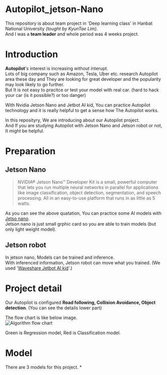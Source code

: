 # Autopilot_jetson-Nano  
This repository is about team project in 'Deep learning class' in Hanbat National University _(tought by KyunTae Lim)_.  
And I was a **team leader** and whole period was 4 weeks project.

# Introduction
**Autopilot**'s interest is increasing without interupt.  
Lots of big company such as Amazon, Tesla, Uber etc. research Autopilot area these day and They are looking for great developer and the popularity may look likely to go further.  
But It is not easy to pracitce or test your model with real car. (hard to hack your car (is it possible?) or too danger)  

With Nvidia Jetson Nano and Jetbot AI kid, You can practice Autopilot technology and it is really helpful to get a sense how The Autopilot works.  
  
In this reposityry, We are introducing about our Autopilot project.  
And If you are studying Autopilot with Jetson Nano and Jetson robot or not, It might be helpful.  
  
# Preparation
  
## Jetson Nano
> NVIDIA® Jetson Nano™ Developer Kit is a small, powerful computer that lets you run multiple neural networks in parallel for applications like image classification, object detection, segmentation, and speech processing. All in an easy-to-use platform that runs in as little as 5 watts.

As you can see the above quatation, You can practice some AI models with [Jetso nano](https://developer.nvidia.com/embedded/jetson-nano-developer-kit).  
Jetson nano is just small grphic card so you are able to train models (but only light weight model).  

## Jetson robot
In jetson nano, Models can be trained and inference.  
With inferenced information, Jetson robot can move what you trained. (We used '[Waveshare Jetbot AI kid](https://www.nvidia.com/en-us/autonomous-machines/embedded-systems/jetbot-ai-robot-kit)'.)  

# Project detail
Our Autopilot is configured **Road following, Collision Avoidance, Object detection**. (You can see the details lower part)

The flow chart is like below image.  
![Algorithm flow chart](https://user-images.githubusercontent.com/88817336/146943975-d4aa3aa6-675b-426c-bf05-90442dd13bac.JPG)
  
Green is Regression model, Red is Classification model.

# Model
There are 3 models for this project.
* 
